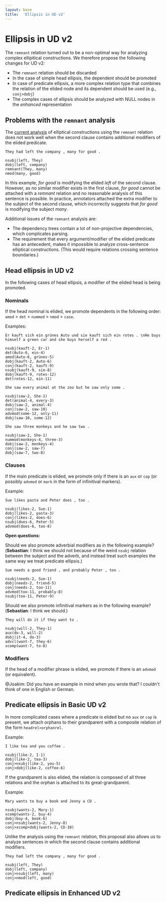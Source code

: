 ```yaml
---
layout: base
title:  'Ellipsis in UD v2'
---
```


# Ellipsis in UD v2

The `remnant` relation turned out to be a non-optimal way for analyzing complex ellipitical constructions. We therefore propose the following changes for UD v2:

* The `remnant` relation should be discarded
* In the case of simple head ellipsis, the dependent should be promoted 
* In case of predicate ellipsis, a more complex relation type that combines the relation of the elided node and its dependent should be used (e.g., `conj>dobj`)
* The complex cases of ellipsis should be analyzed with NULL nodes in the _enhanced_ representation

## Problems with the `remnant` analysis

The [current analysis](http://universaldependencies.org/u/dep/remnant.html) of elliptical constructions using the `remnant` relation does not work well when the second clause contains additional modifiers of the elided predicate.

~~~ sdparse
They had left the company , many for good .

nsubj(left, They)
dobj(left, company)
remnant(They, many)
nmod(many, good)
~~~

In this example, _for good_ is modifying the elided _left_ of the second clause. However, as no similar modifier exists in the first clause, _for good_ cannot be attached with a _remnant_ relation and no reasonable analysis of this sentence is possible. In practice, annotators attached the extra modifier to the subject of the second clause, which incorrectly suggests that _for good_ is modifying the subject _many_.

Additional issues of the `remnant` analysis are:

* The dependency trees contain a lot of non-projective dependencies, which complicates parsing.
* The requirement that every argument/modifier of the elided predicate has an antecedent, makes it impossible to analyze cross-sentence elliptical constructions. (This would require relations crossing sentence boundaries.)

## Head ellipsis in UD v2

In the following cases of head ellipsis, a modifier of the elided head is being promoted.

### Nominals

If the head nominal is elided, we promote dependents in the following order: `amod` > `det` > `nummod` > `nmod` > `case`.

Examples:

~~~ sdparse
Er kauft sich ein grünes Auto und sie kauft sich ein rotes . \nHe buys himself a green car and she buys herself a red .

nsubj(kauft-2, Er-1)
det(Auto-6, ein-4)
amod(Auto-6, grünes-5)
dobj(kauft-2, Auto-6)
conj(kauft-2, kauft-9)
nsubj(kauft-9, sie-8)
dobj(kauft-9, rotes-12)
det(rotes-12, ein-11)
~~~

~~~ sdparse
She saw every animal at the zoo but he saw only some .

nsubj(saw-2, She-1)
det(animal-4, every-3)
dobj(saw-2, animal-4)
conj(saw-2, saw-10)
advmod(some-12, only-11)
dobj(saw-10, some-12)
~~~

~~~ sdparse
She saw three monkeys and he saw two .

nsubj(saw-2, She-1)
nummod(monkeys-4, three-3)
dobj(saw-2, monkeys-4)
conj(saw-2, saw-7)
dobj(saw-7, two-8)
~~~

### Clauses

If the main predicate is elided, we promote only if there is an `aux` or `cop` (or possibly `advmod` or `mark` in the form of infinitival markers).

Example:

~~~ sdparse
Sue likes pasta and Peter does , too . 

nsubj(likes-2, Sue-1)
dobj(likes-2, pasta-3)
conj(likes-2, does-6)
nsubj(does-6, Peter-5)
advmod(does-6, too-8)
~~~


__Open questions:__

Should we also promote adverbial modifiers as in the following example? (__Sebastian__: I think we should not because of the weird `nsubj` relation between the subject and the adverb, and instead treat such examples the same way we treat predicate ellipsis.)

~~~ sdparse
Sue needs a good friend , and probably Peter , too . 

nsubj(needs-2, Sue-1)
dobj(needs-2, friend-5)
conj(needs-2, too-11)
advmod(too-11, probably-8)
nsubj(too-11, Peter-9)
~~~


Should we also promote infinitival markers as in the following example? (__Sebastian__: I think we should.)

~~~ sdparse
They will do it if they want to .

nsubj(will-2, They-1)
aux(do-3, will-2)
dobj(it-4, do-3)
advcl(want-7, they-6)
xcomp(want-7, to-8)
~~~


### Modifiers

If the head of a modifier phrase is elided, we promote if there is an `advmod` (or equivalent).

@Joakim: Did you have an example in mind when you wrote that? I couldn't think of one in English or German.

## Predicate ellipsis in Basic UD v2

In more complicated cases where a predicate is elided but no `aux` or `cop` is present, we attach orphans to their grandparent with a composite relation of the form `headrel>orphanrel`.

Example:

~~~ sdparse
I like tea and you coffee .

nsubj(like-2, I-1)
dobj(like-2, tea-3)
conj>nsubj(like-2, you-5)
conj>dobj(like-2, coffee-6)
~~~ 

If the grandparent is also elided, the relation is composed of all three relations and the orphan is attached to its great-grandparent. 

Example:
~~~ sdparse
Mary wants to buy a book and Jenny a CD .

nsubj(wants-2, Mary-1)
xcomp(wants-2, buy-4)
dobj(buy-4, book-6)
conj>nsubj(wants-2, Jenny-8)
conj>xcomp>dobj(wants-2, CD-10)
~~~ 

Unlike the analysis using the `remnant` relation, this proposal also allows us to analyze sentences in which the second clause contains additional modifiers.

~~~ sdparse
They had left the company , many for good .

nsubj(left, They)
dobj(left, company)
conj>nsubj(left, many)
conj>nmod(left, good)
~~~

## Predicate ellipsis in Enhanced UD v2


